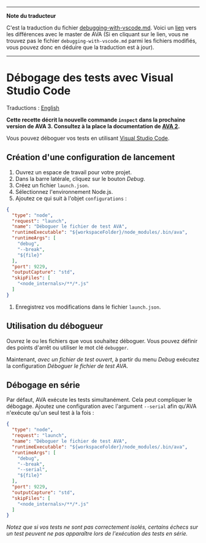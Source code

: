 ___
**Note du traducteur**

C'est la traduction du fichier [debugging-with-vscode.md](https://github.com/avajs/ava/blob/main/docs/recipes/debugging-with-vscode.md). Voici un [lien](https://github.com/avajs/ava/compare/4953457277a355e231beaa11431eb58a209ae7fc...master#diff-a3927068f3a0ffbbdf1b02fbd401b146) vers les différences avec le master de AVA (Si en cliquant sur le lien, vous ne trouvez pas le fichier `debugging-with-vscode.md` parmi les fichiers modifiés, vous pouvez donc en déduire que la traduction est à jour).
___
# Débogage des tests avec Visual Studio Code

Traductions : [English](https://github.com/avajs/ava/raw/main/docs/recipes/debugging-with-vscode.md)

**Cette recette décrit la nouvelle commande `inspect` dans la prochaine version de AVA 3. Consultez à la place la documentation de [AVA 2](https://github.com/avajs/ava-docs/blob/abdd141b225a15b504c31741c61e081026991e35/fr_FR/docs/recipes/debugging-with-vscode.md).**

Vous pouvez déboguer vos tests en utilisant [Visual Studio Code](https://code.visualstudio.com/).

## Création d'une configuration de lancement

1. Ouvrez un espace de travail pour votre projet.
1. Dans la barre latérale, cliquez sur le bouton *Debug*.
1. Créez un fichier `launch.json`.
1. Sélectionnez l'environnement Node.js.
1. Ajoutez ce qui suit à l'objet `configurations` :

  ```json
  {
    "type": "node",
    "request": "launch",
    "name": "Déboguer le fichier de test AVA",
    "runtimeExecutable": "${workspaceFolder}/node_modules/.bin/ava",
    "runtimeArgs": [
      "debug",
      "--break",
      "${file}"
    ],
    "port": 9229,
    "outputCapture": "std",
    "skipFiles": [
      "<node_internals>/**/*.js"
    ]
  }
  ```
1. Enregistrez vos modifications dans le fichier `launch.json`.

## Utilisation du débogueur

Ouvrez le ou les fichiers que vous souhaitez déboguer. Vous pouvez définir des points d'arrêt ou utiliser le mot clé `debugger`.

Maintenant, *avec un fichier de test ouvert*, à partir du menu *Debug* exécutez la configuration *Déboguer le fichier de test AVA*.

## Débogage en série

Par défaut, AVA exécute les tests simultanément. Cela peut compliquer le débogage. Ajoutez une configuration avec l'argument `--serial` afin qu'AVA n'exécute qu'un seul test à la fois :

```json
{
  "type": "node",
  "request": "launch",
  "name": "Déboguer le fichier de test AVA",
  "runtimeExecutable": "${workspaceFolder}/node_modules/.bin/ava",
  "runtimeArgs": [
    "debug",
    "--break",
    "--serial",
    "${file}"
  ],
  "port": 9229,
  "outputCapture": "std",
  "skipFiles": [
    "<node_internals>/**/*.js"
  ]
}
```

*Notez que si vos tests ne sont pas correctement isolés, certains échecs sur un test peuvent ne pas apparaître lors de l'exécution des tests en série.*

